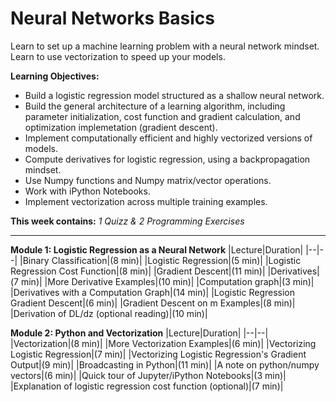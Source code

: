 # Neural Networks Basics
Learn to set up a machine learning problem with a neural network mindset.
Learn to use vectorization to speed up your models.

**Learning Objectives:**
* Build a logistic regression model structured as a shallow neural network.
* Build the general architecture of a learning algorithm, including parameter initialization, cost function and gradient calculation, and optimization implemetation (gradient descent).
* Implement computationally efficient and highly vectorized versions of models.
* Compute derivatives for logistic regression, using a backpropagation mindset.
* Use Numpy functions and Numpy matrix/vector operations.
* Work with iPython Notebooks.
* Implement vectorization across multiple training examples.

**This week contains:** *1 Quizz & 2 Programming Exercises*

----

**Module 1: Logistic Regression as a Neural Network**
|Lecture|Duration|
|--|--|
|Binary Classification|(8 min)|
|Logistic Regression|(5 min)|
|Logistic Regression Cost Function|(8 min)|
|Gradient Descent|(11 min)|
|Derivatives|(7 min)|
|More Derivative Examples|(10 min)|
|Computation graph|(3 min)|
|Derivatives with a Computation Graph|(14 min)|
|Logistic Regression Gradient Descent|(6 min)|
|Gradient Descent on m Examples|(8 min)|
|Derivation of DL/dz (optional reading)|(10 min)|

**Module 2: Python and Vectorization**
|Lecture|Duration|
|--|--|
|Vectorization|(8 min)|
|More Vectorization Examples|(6 min)|
|Vectorizing Logistic Regression|(7 min)|
|Vectorizing Logistic Regression's Gradient Output|(9 min)|
|Broadcasting in Python|(11 min)|
|A note on python/numpy vectors|(6 min)|
|Quick tour of Jupyter/iPython Notebooks|(3 min)|
|Explanation of logistic regression cost function (optional)|(7 min)|